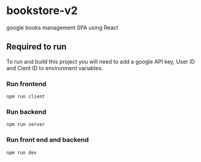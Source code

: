 # bookstore-v2
google books management SPA using React

## Required to run

To run and build this project you will need to add a google API key, User ID and Cient ID to environment variables.

### Run frontend 
```npm run client```

### Run backend 
```npm run server```

### Run front end and backend 
```npm run dev```

